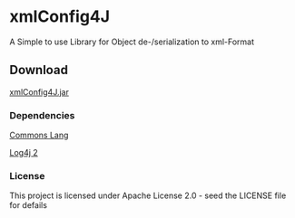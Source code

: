 # xmlConfig4J
A Simple to use Library for Object de-/serialization to xml-Format

## Download

[xmlConfig4J.jar](https://github.com/tinycodecrank/xmlConfig4J/raw/master/build/xmlConfig4J.jar)

### Dependencies

[Commons Lang](https://commons.apache.org/proper/commons-lang/download_lang.cgi)

[Log4j 2](https://logging.apache.org/log4j/2.x/download.html)

### License

This project is licensed under Apache License 2.0 - seed the LICENSE file for defails
